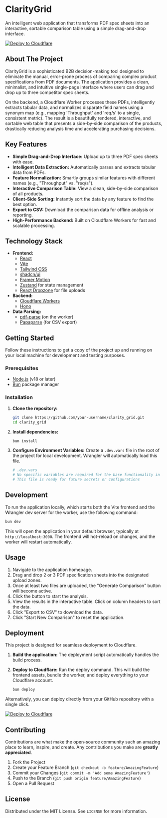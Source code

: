 # ClarityGrid

An intelligent web application that transforms PDF spec sheets into an interactive, sortable comparison table using a simple drag-and-drop interface.

[![Deploy to Cloudflare](https://deploy.workers.cloudflare.com/button)](https://deploy.workers.cloudflare.com/?url=https://github.com/BrooksInGit/generated-app-20250929-030302)

## About The Project

ClarityGrid is a sophisticated B2B decision-making tool designed to eliminate the manual, error-prone process of comparing complex product specifications from PDF documents. The application provides a clean, minimalist, and intuitive single-page interface where users can drag and drop up to three competitor spec sheets.

On the backend, a Cloudflare Worker processes these PDFs, intelligently extracts tabular data, and normalizes disparate field names using a synonym map (e.g., mapping 'Throughput' and 'req/s' to a single, consistent metric). The result is a beautifully rendered, interactive, and sortable web table that presents a side-by-side comparison of the products, drastically reducing analysis time and accelerating purchasing decisions.

## Key Features

- **Simple Drag-and-Drop Interface:** Upload up to three PDF spec sheets with ease.
- **Intelligent Data Extraction:** Automatically parses and extracts tabular data from PDFs.
- **Feature Normalization:** Smartly groups similar features with different names (e.g., "Throughput" vs. "req/s").
- **Interactive Comparison Table:** View a clean, side-by-side comparison of all products.
- **Client-Side Sorting:** Instantly sort the data by any feature to find the best option.
- **Export to CSV:** Download the comparison data for offline analysis or reporting.
- **High-Performance Backend:** Built on Cloudflare Workers for fast and scalable processing.

## Technology Stack

- **Frontend:**
  - [React](https://reactjs.org/)
  - [Vite](https://vitejs.dev/)
  - [Tailwind CSS](https://tailwindcss.com/)
  - [shadcn/ui](https://ui.shadcn.com/)
  - [Framer Motion](https://www.framer.com/motion/)
  - [Zustand](https://zustand-demo.pmnd.rs/) for state management
  - [React Dropzone](https://react-dropzone.js.org/) for file uploads
- **Backend:**
  - [Cloudflare Workers](https://workers.cloudflare.com/)
  - [Hono](https://hono.dev/)
- **Data Parsing:**
  - [pdf-parse](https://www.npmjs.com/package/pdf-parse) (on the worker)
  - [Papaparse](https://www.papaparse.com/) (for CSV export)

## Getting Started

Follow these instructions to get a copy of the project up and running on your local machine for development and testing purposes.

### Prerequisites

- [Node.js](https://nodejs.org/) (v18 or later)
- [Bun](https://bun.sh/) package manager

### Installation

1.  **Clone the repository:**
    ```sh
    git clone https://github.com/your-username/clarity_grid.git
    cd clarity_grid
    ```

2.  **Install dependencies:**
    ```sh
    bun install
    ```

3.  **Configure Environment Variables:**
    Create a `.dev.vars` file in the root of the project for local development. Wrangler will automatically load this file.

    ```ini
    # .dev.vars
    # No specific variables are required for the base functionality in Phase 1
    # This file is ready for future secrets or configurations
    ```

## Development

To run the application locally, which starts both the Vite frontend and the Wrangler dev server for the worker, use the following command:

```sh
bun dev
```

This will open the application in your default browser, typically at `http://localhost:3000`. The frontend will hot-reload on changes, and the worker will restart automatically.

## Usage

1.  Navigate to the application homepage.
2.  Drag and drop 2 or 3 PDF specification sheets into the designated upload zones.
3.  Once at least two files are uploaded, the "Generate Comparison" button will become active.
4.  Click the button to start the analysis.
5.  View the results in the interactive table. Click on column headers to sort the data.
6.  Click "Export to CSV" to download the data.
7.  Click "Start New Comparison" to reset the application.

## Deployment

This project is designed for seamless deployment to Cloudflare.

1.  **Build the application:**
    The deployment script automatically handles the build process.

2.  **Deploy to Cloudflare:**
    Run the deploy command. This will build the frontend assets, bundle the worker, and deploy everything to your Cloudflare account.

    ```sh
    bun deploy
    ```

Alternatively, you can deploy directly from your GitHub repository with a single click.

[![Deploy to Cloudflare](https://deploy.workers.cloudflare.com/button)](https://deploy.workers.cloudflare.com/?url=https://github.com/BrooksInGit/generated-app-20250929-030302)

## Contributing

Contributions are what make the open-source community such an amazing place to learn, inspire, and create. Any contributions you make are **greatly appreciated**.

1.  Fork the Project
2.  Create your Feature Branch (`git checkout -b feature/AmazingFeature`)
3.  Commit your Changes (`git commit -m 'Add some AmazingFeature'`)
4.  Push to the Branch (`git push origin feature/AmazingFeature`)
5.  Open a Pull Request

## License

Distributed under the MIT License. See `LICENSE` for more information.